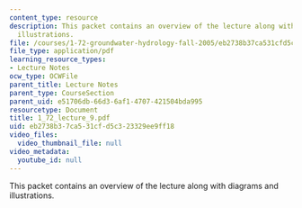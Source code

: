 ```yaml
---
content_type: resource
description: This packet contains an overview of the lecture along with diagrams and
  illustrations.
file: /courses/1-72-groundwater-hydrology-fall-2005/eb2738b37ca531cfd5c323329ee9ff18_1_72_lecture_9.pdf
file_type: application/pdf
learning_resource_types:
- Lecture Notes
ocw_type: OCWFile
parent_title: Lecture Notes
parent_type: CourseSection
parent_uid: e51706db-66d3-6af1-4707-421504bda995
resourcetype: Document
title: 1_72_lecture_9.pdf
uid: eb2738b3-7ca5-31cf-d5c3-23329ee9ff18
video_files:
  video_thumbnail_file: null
video_metadata:
  youtube_id: null
---
```

This packet contains an overview of the lecture along with diagrams and illustrations.

